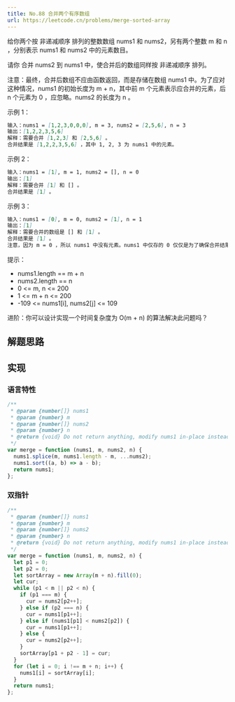 ```yaml
---
title: No.88 合并两个有序数组
url: https://leetcode.cn/problems/merge-sorted-array
---
```


给你两个按 非递减顺序 排列的整数数组 nums1 和 nums2，另有两个整数 m 和 n ，分别表示 nums1 和 nums2 中的元素数目。

请你 合并 nums2 到 nums1 中，使合并后的数组同样按 非递减顺序 排列。

注意：最终，合并后数组不应由函数返回，而是存储在数组 nums1 中。为了应对这种情况，nums1 的初始长度为 m + n，其中前 m 个元素表示应合并的元素，后 n 个元素为 0 ，应忽略。nums2 的长度为 n 。

示例 1：

```md
输入：nums1 = [1,2,3,0,0,0], m = 3, nums2 = [2,5,6], n = 3
输出：[1,2,2,3,5,6]
解释：需要合并 [1,2,3] 和 [2,5,6] 。
合并结果是 [1,2,2,3,5,6] ，其中 1, 2, 3 为 nums1 中的元素。
```

示例 2：

```md
输入：nums1 = [1], m = 1, nums2 = [], n = 0
输出：[1]
解释：需要合并 [1] 和 [] 。
合并结果是 [1] 。
```

示例 3：

```md
输入：nums1 = [0], m = 0, nums2 = [1], n = 1
输出：[1]
解释：需要合并的数组是 [] 和 [1] 。
合并结果是 [1] 。
注意，因为 m = 0 ，所以 nums1 中没有元素。nums1 中仅存的 0 仅仅是为了确保合并结果可以顺利存放到 nums1 中。
```

提示：

- nums1.length == m + n
- nums2.length == n
- 0 <= m, n <= 200
- 1 <= m + n <= 200
- -109 <= nums1\[i\], nums2\[j\] <= 109

进阶：你可以设计实现一个时间复杂度为 O(m + n) 的算法解决此问题吗？

## 解题思路

## 实现

### 语言特性

```js
/**
 * @param {number[]} nums1
 * @param {number} m
 * @param {number[]} nums2
 * @param {number} n
 * @return {void} Do not return anything, modify nums1 in-place instead.
 */
var merge = function (nums1, m, nums2, n) {
  nums1.splice(m, nums1.length - m, ...nums2);
  nums1.sort((a, b) => a - b);
  return nums1;
};
```

### 双指针

```js
/**
 * @param {number[]} nums1
 * @param {number} m
 * @param {number[]} nums2
 * @param {number} n
 * @return {void} Do not return anything, modify nums1 in-place instead.
 */
var merge = function (nums1, m, nums2, n) {
  let p1 = 0;
  let p2 = 0;
  let sortArray = new Array(m + n).fill(0);
  let cur;
  while (p1 < m || p2 < n) {
    if (p1 === m) {
      cur = nums2[p2++];
    } else if (p2 === n) {
      cur = nums1[p1++];
    } else if (nums1[p1] < nums2[p2]) {
      cur = nums1[p1++];
    } else {
      cur = nums2[p2++];
    }
    sortArray[p1 + p2 - 1] = cur;
  }
  for (let i = 0; i !== m + n; i++) {
    nums1[i] = sortArray[i];
  }
  return nums1;
};
```
